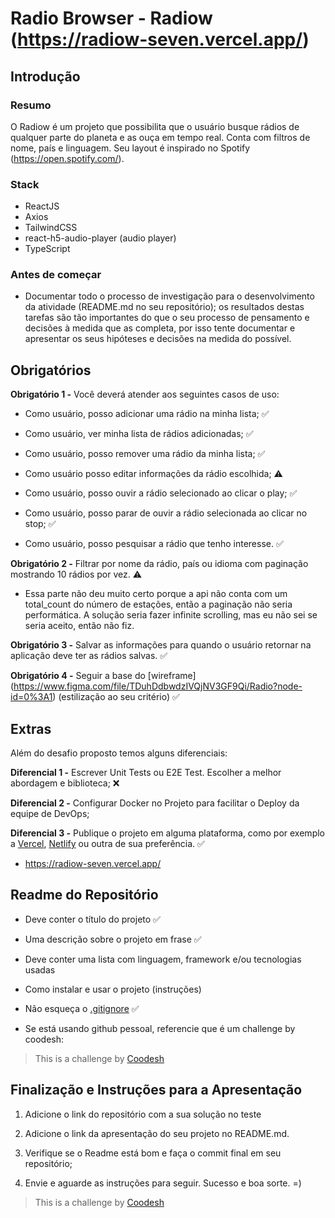 # Radio Browser - Radiow (https://radiow-seven.vercel.app/)

## Introdução

### Resumo

O Radiow é um projeto que possibilita que o usuário busque rádios de qualquer parte do planeta e as ouça em tempo real. Conta com filtros de nome, país e linguagem. Seu layout é inspirado no Spotify (https://open.spotify.com/).

### Stack

- ReactJS
- Axios
- TailwindCSS
- react-h5-audio-player (audio player)
- TypeScript

### Antes de começar

- Documentar todo o processo de investigação para o desenvolvimento da atividade (README.md no seu repositório); os resultados destas tarefas são tão importantes do que o seu processo de pensamento e decisões à medida que as completa, por isso tente documentar e apresentar os seus hipóteses e decisões na medida do possível.

## Obrigatórios

**Obrigatório 1 -** Você deverá atender aos seguintes casos de uso:

- Como usuário, posso adicionar uma rádio na minha lista; ✅

- Como usuário, ver minha lista de rádios adicionadas; ✅

- Como usuário, posso remover uma rádio da minha lista; ✅

- Como usuário posso editar informações da rádio escolhida; ⚠️

- Como usuário, posso ouvir a rádio selecionado ao clicar o play; ✅

- Como usuário, posso parar de ouvir a rádio selecionada ao clicar no stop; ✅

- Como usuário, posso pesquisar a rádio que tenho interesse. ✅

**Obrigatório 2 -** Filtrar por nome da rádio, país ou idioma com paginação mostrando 10 rádios por vez. ⚠️

- Essa parte não deu muito certo porque a api não conta com um total_count do número de estações, então a paginação não seria performática. A solução seria fazer infinite scrolling, mas eu não sei se seria aceito, então não fiz.

**Obrigatório 3 -** Salvar as informações para quando o usuário retornar na aplicação deve ter as rádios salvas. ✅

**Obrigatório 4 -** Seguir a base do [wireframe] (https://www.figma.com/file/TDuhDdbwdzIVQjNV3GF9Qi/Radio?node-id=0%3A1) (estilização ao seu critério) ✅

## Extras

Além do desafio proposto temos alguns diferenciais:

**Diferencial 1 -** Escrever Unit Tests ou E2E Test. Escolher a melhor abordagem e biblioteca; ❌

**Diferencial 2 -** Configurar Docker no Projeto para facilitar o Deploy da equipe de DevOps;

**Diferencial 3 -** Publique o projeto em alguma plataforma, como por exemplo a [Vercel](https://vercel.com/), [Netlify](https://www.netlify.com/) ou outra de sua preferência. ✅

- https://radiow-seven.vercel.app/

## Readme do Repositório

- Deve conter o título do projeto ✅

- Uma descrição sobre o projeto em frase ✅

- Deve conter uma lista com linguagem, framework e/ou tecnologias usadas

- Como instalar e usar o projeto (instruções)

- Não esqueça o [.gitignore](https://www.toptal.com/developers/gitignore) ✅

- Se está usando github pessoal, referencie que é um challenge by coodesh:

> This is a challenge by [Coodesh](https://coodesh.com/)

## Finalização e Instruções para a Apresentação

1. Adicione o link do repositório com a sua solução no teste

2. Adicione o link da apresentação do seu projeto no README.md.

3. Verifique se o Readme está bom e faça o commit final em seu repositório;

4. Envie e aguarde as instruções para seguir. Sucesso e boa sorte. =)

> This is a challenge by [Coodesh](https://coodesh.com/)
